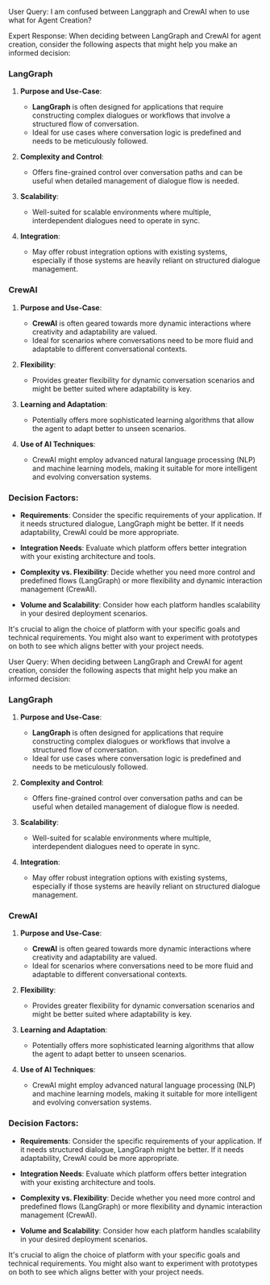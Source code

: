 User Query: I am confused between Langgraph and CrewAI when to use what for Agent Creation? 

Expert Response: When deciding between LangGraph and CrewAI for agent creation, consider the following aspects that might help you make an informed decision:

### LangGraph

1. **Purpose and Use-Case**:
   - **LangGraph** is often designed for applications that require constructing complex dialogues or workflows that involve a structured flow of conversation.
   - Ideal for use cases where conversation logic is predefined and needs to be meticulously followed.

2. **Complexity and Control**:
   - Offers fine-grained control over conversation paths and can be useful when detailed management of dialogue flow is needed.

3. **Scalability**:
   - Well-suited for scalable environments where multiple, interdependent dialogues need to operate in sync.

4. **Integration**:
   - May offer robust integration options with existing systems, especially if those systems are heavily reliant on structured dialogue management.

### CrewAI

1. **Purpose and Use-Case**:
   - **CrewAI** is often geared towards more dynamic interactions where creativity and adaptability are valued.
   - Ideal for scenarios where conversations need to be more fluid and adaptable to different conversational contexts.

2. **Flexibility**:
   - Provides greater flexibility for dynamic conversation scenarios and might be better suited where adaptability is key.

3. **Learning and Adaptation**:
   - Potentially offers more sophisticated learning algorithms that allow the agent to adapt better to unseen scenarios.

4. **Use of AI Techniques**:
   - CrewAI might employ advanced natural language processing (NLP) and machine learning models, making it suitable for more intelligent and evolving conversation systems.

### Decision Factors:

- **Requirements**: Consider the specific requirements of your application. If it needs structured dialogue, LangGraph might be better. If it needs adaptability, CrewAI could be more appropriate.

- **Integration Needs**: Evaluate which platform offers better integration with your existing architecture and tools.

- **Complexity vs. Flexibility**: Decide whether you need more control and predefined flows (LangGraph) or more flexibility and dynamic interaction management (CrewAI).

- **Volume and Scalability**: Consider how each platform handles scalability in your desired deployment scenarios.

It's crucial to align the choice of platform with your specific goals and technical requirements. You might also want to experiment with prototypes on both to see which aligns better with your project needs. 

User Query: When deciding between LangGraph and CrewAI for agent creation, consider the following aspects that might help you make an informed decision:

### LangGraph

1. **Purpose and Use-Case**:
   - **LangGraph** is often designed for applications that require constructing complex dialogues or workflows that involve a structured flow of conversation.
   - Ideal for use cases where conversation logic is predefined and needs to be meticulously followed.

2. **Complexity and Control**:
   - Offers fine-grained control over conversation paths and can be useful when detailed management of dialogue flow is needed.

3. **Scalability**:
   - Well-suited for scalable environments where multiple, interdependent dialogues need to operate in sync.

4. **Integration**:
   - May offer robust integration options with existing systems, especially if those systems are heavily reliant on structured dialogue management.

### CrewAI

1. **Purpose and Use-Case**:
   - **CrewAI** is often geared towards more dynamic interactions where creativity and adaptability are valued.
   - Ideal for scenarios where conversations need to be more fluid and adaptable to different conversational contexts.

2. **Flexibility**:
   - Provides greater flexibility for dynamic conversation scenarios and might be better suited where adaptability is key.

3. **Learning and Adaptation**:
   - Potentially offers more sophisticated learning algorithms that allow the agent to adapt better to unseen scenarios.

4. **Use of AI Techniques**:
   - CrewAI might employ advanced natural language processing (NLP) and machine learning models, making it suitable for more intelligent and evolving conversation systems.

### Decision Factors:

- **Requirements**: Consider the specific requirements of your application. If it needs structured dialogue, LangGraph might be better. If it needs adaptability, CrewAI could be more appropriate.

- **Integration Needs**: Evaluate which platform offers better integration with your existing architecture and tools.

- **Complexity vs. Flexibility**: Decide whether you need more control and predefined flows (LangGraph) or more flexibility and dynamic interaction management (CrewAI).

- **Volume and Scalability**: Consider how each platform handles scalability in your desired deployment scenarios.

It's crucial to align the choice of platform with your specific goals and technical requirements. You might also want to experiment with prototypes on both to see which aligns better with your project needs. 
